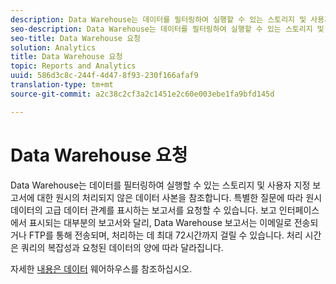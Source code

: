 ```yaml
---
description: Data Warehouse는 데이터를 필터링하여 실행할 수 있는 스토리지 및 사용자 지정 보고서에 대한 원시의 처리되지 않은 데이터 사본을 참조합니다. 특별한 질문에 따라 원시 데이터의 고급 데이터 관계를 표시하는 보고서를 요청할 수 있습니다. 보고 인터페이스에서 표시되는 대부분의 보고서와 달리, Data Warehouse 보고서는 이메일로 전송되거나 FTP를 통해 전송되며, 처리하는 데 최대 72시간까지 걸릴 수 있습니다. 처리 시간은 쿼리의 복잡성과 요청된 데이터의 양에 따라 달라집니다.
seo-description: Data Warehouse는 데이터를 필터링하여 실행할 수 있는 스토리지 및 사용자 지정 보고서에 대한 원시의 처리되지 않은 데이터 사본을 참조합니다. 특별한 질문에 따라 원시 데이터의 고급 데이터 관계를 표시하는 보고서를 요청할 수 있습니다. 보고 인터페이스에서 표시되는 대부분의 보고서와 달리, Data Warehouse 보고서는 이메일로 전송되거나 FTP를 통해 전송되며, 처리하는 데 최대 72시간까지 걸릴 수 있습니다. 처리 시간은 쿼리의 복잡성과 요청된 데이터의 양에 따라 달라집니다.
seo-title: Data Warehouse 요청
solution: Analytics
title: Data Warehouse 요청
topic: Reports and Analytics
uuid: 586d3c8c-244f-4d47-8f93-230f166afaf9
translation-type: tm+mt
source-git-commit: a2c38c2cf3a2c1451e2c60e003ebe1fa9bfd145d

---
```



# Data Warehouse 요청

Data Warehouse는 데이터를 필터링하여 실행할 수 있는 스토리지 및 사용자 지정 보고서에 대한 원시의 처리되지 않은 데이터 사본을 참조합니다. 특별한 질문에 따라 원시 데이터의 고급 데이터 관계를 표시하는 보고서를 요청할 수 있습니다. 보고 인터페이스에서 표시되는 대부분의 보고서와 달리, Data Warehouse 보고서는 이메일로 전송되거나 FTP를 통해 전송되며, 처리하는 데 최대 72시간까지 걸릴 수 있습니다. 처리 시간은 쿼리의 복잡성과 요청된 데이터의 양에 따라 달라집니다.

<!-- I edited this link so it doesn't point to marketing.adobe.com. Please check -Bob -->

자세한 [내용은 데이터](/help/export/data-warehouse/data-warehouse.md) 웨어하우스를 참조하십시오.
